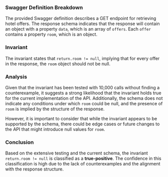 ### Swagger Definition Breakdown
The provided Swagger definition describes a GET endpoint for retrieving hotel offers. The response schema indicates that the response will contain an object with a property `data`, which is an array of `offers`. Each `offer` contains a property `room`, which is an object. 

### Invariant
The invariant states that `return.room != null`, implying that for every offer in the response, the `room` object should not be null. 

### Analysis
Given that the invariant has been tested with 10,000 calls without finding a counterexample, it suggests a strong likelihood that the invariant holds true for the current implementation of the API. Additionally, the schema does not indicate any conditions under which `room` could be null, and the presence of `room` is implied by the structure of the response. 

However, it is important to consider that while the invariant appears to be supported by the schema, there could be edge cases or future changes to the API that might introduce null values for `room`. 

### Conclusion
Based on the extensive testing and the current schema, the invariant `return.room != null` is classified as a **true-positive**. The confidence in this classification is high due to the lack of counterexamples and the alignment with the response structure.
